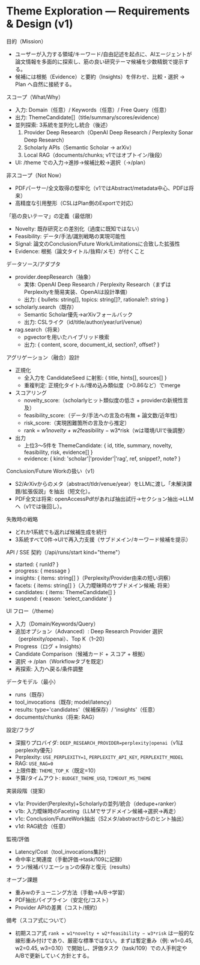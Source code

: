 # Theme Exploration — Requirements & Design (v1)

目的（Mission）
- ユーザーが入力する領域/キーワード/自由記述を起点に、AIエージェントが論文情報を多面的に探索し、筋の良い研究テーマ候補を少数精鋭で提示する。
- 候補には根拠（Evidence）と要約（Insights）を伴わせ、比較・選択 → Plan へ自然に接続する。

スコープ（What/Why）
- 入力: Domain（任意）/ Keywords（任意）/ Free Query（任意）
- 出力: ThemeCandidate[]（title/summary/scores/evidence）
- 並列探索: 3系統を並列化し統合（後述）
  1) Provider Deep Research（OpenAI Deep Research / Perplexity Sonar Deep Research）
  2) Scholarly APIs（Semantic Scholar → arXiv）
  3) Local RAG（documents/chunks; v1ではオプトイン/後段）
- UI: /theme での入力→進捗→候補比較→選択（→/plan）

非スコープ（Not Now）
- PDFパーサー/全文取得の堅牢化（v1ではAbstract/metadata中心、PDFは将来）
- 高精度な引用整形（CSLはPlan側のExportで対応）

「筋の良いテーマ」の定義（最低限）
- Novelty: 既存研究との差別化（過度に既知ではない）
- Feasibility: データ/手法/識別戦略の実現可能性
- Signal: 論文のConclusion/Future Work/Limitationsに合致した拡張性
- Evidence: 根拠（論文タイトル/抜粋/メモ）が付くこと

データソース/アダプタ
- provider.deepResearch（抽象）
  - 実体: OpenAI Deep Research / Perplexity Research（まずはPerplexityを簡易実装、OpenAIは設計準備）
  - 出力: { bullets: string[], topics: string[]?, rationale?: string }
- scholarly.search（既存）
  - Semantic Scholar優先→arXivフォールバック
  - 出力: CSLライク（id/title/author/year/url/venue）
- rag.search（将来）
  - pgvectorを用いたハイブリッド検索
  - 出力: { content, score, document_id, section?, offset? }

アグリゲーション（融合）設計
- 正規化
  - 全入力を CandidateSeed に射影: { title, hints[], sources[] }
  - 重複判定: 正規化タイトル/埋め込み類似度（>0.86など）でmerge
- スコアリング
  - novelty_score:（scholarlyヒット類似度の低さ + providerの新規性言及）
  - feasibility_score:（データ/手法への言及の有無 + 論文数/近年性）
  - risk_score:（実現困難箇所の言及から推定）
  - rank = w1*novelty + w2*feasibility − w3*risk（wは環境/UIで後調整）
- 出力
  - 上位3〜5件を ThemeCandidate: { id, title, summary, novelty, feasibility, risk, evidence[] }
  - evidence: { kind: 'scholar'|'provider'|'rag', ref, snippet?, note? }

Conclusion/Future Workの扱い（v1）
- S2/ArXivからのメタ（abstract/tldr/venue/year）をLLMに渡し「未解決課題/拡張仮説」を抽出（短文化）。
- PDF全文は将来: openAccessPdfがあれば抽出試行→セクション抽出→LLMへ（v1では後回し）。

失敗時の戦略
- どれか1系統でも返れば候補生成を続行
- 3系統すべて0件→UIで再入力支援（サブドメイン/キーワード候補を提示）

API / SSE 契約（/api/runs/start kind="theme"）
- started: { runId? }
- progress: { message }
- insights: { items: string[] }（Perplexity/Provider由来の短い洞察）
- facets: { items: string[] }（入力曖昧時のサブドメイン候補; 将来）
- candidates: { items: ThemeCandidate[] }
- suspend: { reason: 'select_candidate' }

UI フロー（/theme）
- 入力（Domain/Keywords/Query）
- 追加オプション（Advanced）: Deep Research Provider 選択（perplexity/openai）、Top K（1–20）
- Progress（ログ + Insights）
- Candidate Comparison（候補カード + スコア + 根拠）
- 選択 → /plan（Workflowタブを既定）
- 再探索: 入力へ戻る/条件調整

データモデル（最小）
- runs（既存）
- tool_invocations（既存; model/latency）
- results: type='candidates'（候補保存）/ 'insights'（任意）
- documents/chunks（将来: RAG）

設定/フラグ
- 深掘りプロバイダ: `DEEP_RESEARCH_PROVIDER=perplexity|openai`（v1はperplexity優先）
- Perplexity: `USE_PERPLEXITY=1`, `PERPLEXITY_API_KEY`, `PERPLEXITY_MODEL`
- RAG: `USE_RAG=0`
- 上限件数: `THEME_TOP_K`（既定=10）
- 予算/タイムアウト: `BUDGET_THEME_USD`, `TIMEOUT_MS_THEME`

実装段階（提案）
- v1a: Provider(Perplexity)+Scholarlyの並列/統合（dedupe+ranker）
- v1b: 入力曖昧時のFaceting（LLMでサブドメイン候補→選択→再走）
- v1c: Conclusion/FutureWork抽出（S2メタ/abstractからのヒント抽出）
- v1d: RAG統合（任意）

監視/評価
- Latency/Cost（tool_invocations集計）
- 命中率と関連度（手動評価→task/109に記録）
- ラン/候補バリエーションの保存と復元（results）

オープン課題
- 重みwのチューニング方法（手動→A/B→学習）
- PDF抽出パイプライン（安定化/コスト）
- Provider APIの差異（コスト/規約）

備考（スコア式について）
- 初期スコア式 `rank = w1*novelty + w2*feasibility − w3*risk` は一般的な線形重み付けであり、厳密な標準ではない。まずは暫定重み（例: w1=0.45, w2=0.45, w3=0.10）で開始し、評価タスク（task/109）での人手判定やA/Bで更新していく方針とする。
